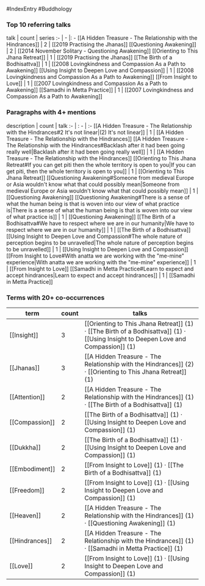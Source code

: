 #IndexEntry #Buddhology

### Top 10 referring talks
talk | count | series
:- | - |: -
[[A Hidden Treasure - The Relationship with the Hindrances]] | 2 | [[2019 Practising the Jhanas]]
[[Questioning Awakening]] | 2 | [[2014 November Solitary - Questioning Awakening]]
[[Orienting to This Jhana Retreat]] | 1 | [[2019 Practising the Jhanas]]
[[The Birth of a Bodhisattva]] | 1 | [[2008 Lovingkindness and Compassion As a Path to Awakening]]
[[Using Insight to Deepen Love and Compassion]] | 1 | [[2008 Lovingkindness and Compassion As a Path to Awakening]]
[[From Insight to Love]] | 1 | [[2007 Lovingkindness and Compassion As a Path to Awakening]]
[[Samadhi in Metta Practice]] | 1 | [[2007 Lovingkindness and Compassion As a Path to Awakening]]

### Paragraphs with 4+ mentions
description | count | talk
:- | : - | :-
[[A Hidden Treasure - The Relationship with the Hindrances#2 It's not linear\|(2) It's not linear]] | 1 | [[A Hidden Treasure - The Relationship with the Hindrances]]
[[A Hidden Treasure - The Relationship with the Hindrances#Backlash after it had been going really well\|Backlash after it had been going really well]] | 1 | [[A Hidden Treasure - The Relationship with the Hindrances]]
[[Orienting to This Jhana Retreat#If you can get piti then the whole territory is open to you\|If you can get piti, then the whole territory is open to you]] | 1 | [[Orienting to This Jhana Retreat]]
[[Questioning Awakening#Someone from medieval Europe or Asia wouldn't know what that could possibly mean\|Someone from medieval Europe or Asia wouldn't know what that could possibly mean]] | 1 | [[Questioning Awakening]]
[[Questioning Awakening#There is a sense of what the human being is that is woven into our view of what practice is\|There is a sense of what the human being is that is woven into our view of what practice is]] | 1 | [[Questioning Awakening]]
[[The Birth of a Bodhisattva#We have to respect where we are in our humanity\|We have to respect where we are in our humanity]] | 1 | [[The Birth of a Bodhisattva]]
[[Using Insight to Deepen Love and Compassion#The whole nature of perception begins to be unravelled\|The whole nature of perception begins to be unravelled]] | 1 | [[Using Insight to Deepen Love and Compassion]]
[[From Insight to Love#With anatta we are working with the "me-mine" experience\|With anatta we are working with the "me-mine" experience]] | 1 | [[From Insight to Love]]
[[Samadhi in Metta Practice#Learn to expect and accept hindrances\|Learn to expect and accept hindrances]] | 1 | [[Samadhi in Metta Practice]]

### Terms with 20+ co-occurrences
term | count | talks
-|-|-
[[Insight]] | 3 | <span class="counts">[[Orienting to This Jhana Retreat]] (1) · [[The Birth of a Bodhisattva]] (1) · [[Using Insight to Deepen Love and Compassion]] (1)</span> 
[[Jhanas]] | 3 | <span class="counts">[[A Hidden Treasure - The Relationship with the Hindrances]] (2) · [[Orienting to This Jhana Retreat]] (1)</span> 
[[Attention]] | 2 | <span class="counts">[[A Hidden Treasure - The Relationship with the Hindrances]] (1) · [[The Birth of a Bodhisattva]] (1)</span> 
[[Compassion]] | 2 | <span class="counts">[[The Birth of a Bodhisattva]] (1) · [[Using Insight to Deepen Love and Compassion]] (1)</span> 
[[Dukkha]] | 2 | <span class="counts">[[The Birth of a Bodhisattva]] (1) · [[Using Insight to Deepen Love and Compassion]] (1)</span> 
[[Embodiment]] | 2 | <span class="counts">[[From Insight to Love]] (1) · [[The Birth of a Bodhisattva]] (1)</span> 
[[Freedom]] | 2 | <span class="counts">[[From Insight to Love]] (1) · [[Using Insight to Deepen Love and Compassion]] (1)</span> 
[[Heaven]] | 2 | <span class="counts">[[A Hidden Treasure - The Relationship with the Hindrances]] (1) · [[Questioning Awakening]] (1)</span> 
[[Hindrances]] | 2 | <span class="counts">[[A Hidden Treasure - The Relationship with the Hindrances]] (1) · [[Samadhi in Metta Practice]] (1)</span> 
[[Love]] | 2 | <span class="counts">[[From Insight to Love]] (1) · [[Using Insight to Deepen Love and Compassion]] (1)</span> 

